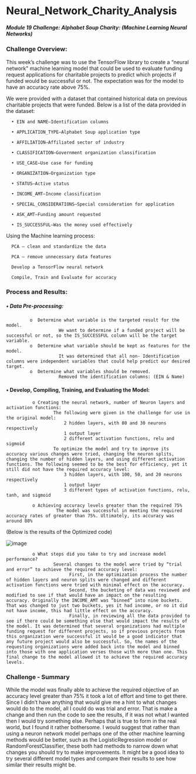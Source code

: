 # Neural_Network_Charity_Analysis
##### Module 19 Challenge: Alphabet Soup Charity: (Machine Learning Neural Networks)

### Challenge Overview:
This week’s challenge was to use the TensorFlow library to create a “neural network" machine learning model that could be used to evaluate funding request applications for charitable projects to predict which projects if funded would be successful or not. The expectation was for the model to have an accuracy rate above 75%.

We were provided with a dataset that contained historical data on previous charitable projects that were funded. Below is a list of the data provided in the dataset:

      •	EIN and NAME—Identification columns
  
      •	APPLICATION_TYPE—Alphabet Soup application type
  
      •	AFFILIATION—Affiliated sector of industry
  
      •	CLASSIFICATION—Government organization classification
  
      •	USE_CASE—Use case for funding
  
      •	ORGANIZATION—Organization type
  
      •	STATUS—Active status
  
      •	INCOME_AMT—Income classification
  
      •	SPECIAL_CONSIDERATIONS—Special consideration for application
  
      •	ASK_AMT—Funding amount requested
  
      •	IS_SUCCESSFUL—Was the money used effectively
  
  
Using the Machine learning process:

	  PCA – clean and standardize the data
  
	  PCA – remove unnecessary data features
  
	  Develop a TensorFlow neural network
  
	  Compile, Train and Evaluate for accuracy
    
    
### Process and Results:
#####     •	 Data Pre-processing:
             
             o	Determine what variable is the targeted result for the model.
                        We want to determine if a funded project will be successful or not, so the IS_SUCCESSFUL column will be the target variable.
             o	Determine what variable should be kept as features for the model.
                        It was determined that all non- Identification columns were independent variables that could help predict our desired target.
             o	Determine what variables should be removed.
                        Removed the identification columns: (EIN & Name)
                    
####      •	Develop, Compiling, Training, and Evaluating the Model:
              
              o	Creating the neural network, number of Neuron layers and activation functions:
                      The following were given in the challenge for use in the original model:
                          2 hidden layers, with 80 and 30 neurons respectively
                          1 output layer
                          2 different activation functions, relu and sigmoid
                      To optimize the model and try to improve its accuracy various changes were tried, changing the neuron splits, changing the number of hidden layers, and using different activation functions. The following seemed to be the best for efficiency, yet it still did not have the required accuracy level:
                          3 hidden layers, with 100, 50, and 20 neurons respectively
                          1 output layer
                          3 different types of activation functions, relu, tanh, and sigmoid
                          
              o	Achieving accuracy levels greater than the required 75%
                       The model was successful in meeting the required accuracy rates of greater than 75%. Ultimately, its accuracy was around 80%
                       
(Below is the results of the Optimized code)

![image](https://user-images.githubusercontent.com/95320265/167194430-291b3642-ca99-47ac-931a-a4072df9fcf7.png)

              o	What steps did you take to try and increase model performance?
                      Several changes to the model were tried by “trial and error” to achieve the required accuracy level:
                            First, in the optimization process the number of hidden layers and neuron splits were changed and different activation functions were tried with minimal effect on the accuracy.
                            Second, the bucketing of data was reviewed and modified to see if that would have an impact on the resulting accuracy. Originally the INCOME_AMT was “binned” into nine buckets. That was changed to just two buckets, yes it had income, or no it did not have income, this had little effect on the accuracy.
                            Finally, in reviewing all the data provided to see if there could be something else that would impact the results of the model. It was determined that several organizations had multiple funding request for different projects, so if previous projects from this organization were successful it would be a good indicator that any future project would also be successful. So, the names of the requesting organizations were added back into the model and binned into those with one application verses those with more than one. This final change to the model allowed it to achieve the required accuracy levels.
                            
                            
### Challenge - Summary

While the model was finally able to achieve the required objective of an accuracy level greater than 75% it took a lot of effort and time to get there. Since I didn’t have anything that would give me a hint to what changes would do to the model, all I could do was trial and error. That is make a change and then run the code to see the results, if it was not what I wanted then I would try something else. Perhaps that is true to form in the real world, but I found it rather bothersome. I would suggest that rather than using a neuron network model perhaps one of the other machine learning methods would be better, such as the LogisticRegression model or RandomForestClassifier, these both had methods to narrow down what changes you should try to make improvements. It might be a good idea to try several different model types and compare their results to see how similar their results might be.

                    
                    
                    

 
